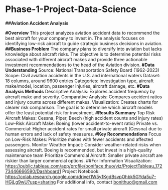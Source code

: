 # Phase-1-Project-Data-Science
**##Aviation Accident Analysis**

**#Overview**  This project analyzes aviation accident data to recommend the best aircraft for your company to invest in. The analysis focuses on identifying low-risk aircraft to guide strategic business decisions in aviation.
**##Business Problem**
The company plans to diversify into aviation but lacks knowledge about aircraft risks. The objective is to determine potential risks associated with different aircraft makes and provide three actionable investment recommendations to the head of the Aviation division.
**#Data Understanding**
Source: National Transportation Safety Board (1962-2023)
Scope: Civil aviation accidents in the U.S. and international waters
Dataset: 18 columns, around 9600 entries
Categories: Investigation type, aircraft make/model, location, passenger injuries, aircraft damage, etc.
**#Data Analysis Methods**
Descriptive Analysis: Explores accident frequency by aircraft make and severity.
Comparative Analysis: Compares accident ratios and injury counts across different makes.
Visualization: Creates charts for clearer risk comparison.
The goal is to determine which aircraft models offer the least potential risk for investment.
**#Results Summary**
Top Risk Aircraft Makes: Cessna, Piper, Beech (high accident counts and injury rates)
Low-Risk Aircraft Make: Boeing (lower accident-to-event ratio)
Private vs. Commercial: Higher accident rates for small private aircraft (Cessna) due to human errors and lack of safety measures.
**#Key Recommendations**
Focus on Low-Risk Makes: Prioritize makes with fewer accidents and affected passengers. 
Monitor Weather Impact: Consider weather-related risks when assessing aircraft. 
Boeing is recommended, but invest in a high-quality maintenance team
Prioritize Commercial Aircraft:
Smaller private aircraft are riskier than larger commercial options.
##For Information
Visualization: https://public.tableau.com/app/profile/boniface.thuo/viz/ProjectTableau_17273446666590/Dashboard1
Project Notebook: https://colab.research.google.com/drive/1W5y1KgdBsvpOhbk5GYda5u7-HGjLg9wU?usp=sharing
For additional info, contact bonithuo@gmail.com

